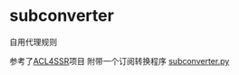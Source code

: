 # subconverter
自用代理规则

参考了[ACL4SSR](https://github.com/ACL4SSR/ACL4SSR)项目
附带一个订阅转换程序 [subconverter.py](Subconverter%2Fsubconverter.py)
